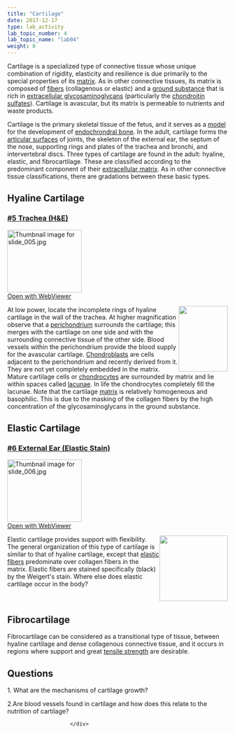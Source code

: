 ```yaml
---
title: "Cartilage"
date: 2017-12-17
type: lab_activity
lab_topic_number: 4
lab_topic_name: "lab04"
weight: 0
---
```

<div class="entrybody">
						<p>Cartilage is a specialized type of connective tissue whose unique combination of rigidity, elasticity and resilience is due primarily to the special properties of its <u>matrix</u>. As in other connective tissues, its matrix is composed of <u>fibers</u> (collagenous or elastic) and a <u>ground substance</u> that is rich in <u>extracellular glycosaminoglycans</u> (particularly the <u>chondroitin sulfates</u>). Cartilage is avascular, but its matrix is permeable to nutrients and waste products.</p>

<p>Cartilage is the primary skeletal tissue of the fetus, and it serves as a <u>model</u> for the development of <u>endochrondral bone</u>. In the adult, cartilage forms the <u>articular surfaces</u> of joints, the skeleton of the external ear, the septum of the nose, supporting rings and plates of the trachea and bronchi, and intervertebral discs. Three types of cartilage are found in the adult: hyaline, elastic, and fibrocartilage. These are classified according to the predominant component of their <u>extracellular matrix</u>. As in other connective tissue classifications, there are gradations between these basic types.</p>

<h2>Hyaline Cartilage</h2>

<h3><u>#5 Trachea (H&amp;E)</u></h3>

<div class="thumbnail"> <a href="http://virtualslides.cumc.columbia.edu/05.svs/view.apml?" target="_blank"><img alt="Thumbnail image for slide_005.jpg" src="http://histologylab.ccnmtl.columbia.edu/assets/images/slide_005-thumb-170x143-1407.jpg" width="170" height="143" class="mt-image-left"></a><br><a href="http://virtualslides.cumc.columbia.edu/05.svs/view.apml?" target="_blank">Open with WebViewer</a> </div>

<p><img src="http://histologylab.ccnmtl.columbia.edu/assets/images/5%20cartilage.jpg" style="width:112px; height:150px; float:right;">At low power, locate the incomplete rings of hyaline cartilage in the wall of the trachea. At higher magnification observe that a <u>perichondrium</u> surrounds the cartilage; this merges with the cartilage on one side and with the surrounding connective tissue of the other side. Blood vessels within the perichondrium provide the blood supply for the avascular cartilage. <u>Chondroblasts</u> are cells adjacent to the perichondrium and recently derived from it. They are not yet completely embedded in the matrix. Mature cartilage cells or <u>chondrocytes</u> are surrounded by matrix and lie within spaces called <u>lacunae</u>. In life the chondrocytes completely fill the lacunae. Note that the cartilage <u>matrix</u> is relatively homogeneous and basophilic. This is due to the masking of the collagen fibers by the high concentration of the glycosaminoglycans in the ground substance.</p>

<h2>Elastic Cartilage</h2>

<h3><u>#6 External Ear (Elastic Stain)</u></h3>

<div class="thumbnail"> <a href="http://virtualslides.cumc.columbia.edu/06.svs/view.apml?" target="_blank"><img alt="Thumbnail image for slide_006.jpg" src="http://histologylab.ccnmtl.columbia.edu/assets/images/slide_006-thumb-170x143-1410.jpg" width="170" height="143" class="mt-image-left"></a><br><a href="http://virtualslides.cumc.columbia.edu/06.svs/view.apml?" target="_blank">Open with WebViewer</a> </div>

<p><img src="http://histologylab.ccnmtl.columbia.edu/assets/images/6%20external%20ear.jpg" style="width:156px; height:150px; float:right;">Elastic cartilage provides support with flexibility. The general organization of this type of cartilage is similar to that of hyaline cartilage, except that <u>elastic fibers</u> predominate over collagen fibers in the matrix. Elastic fibers are stained specifically (black) by the Weigert's stain. Where else does elastic cartilage occur in the body? <br clear="all"></p>

<h2>Fibrocartilage</h2>

<p>Fibrocartilage can be considered as a transitional type of tissue, between hyaline cartilage and dense collagenous connective tissue, and it occurs in regions where support and great <u>tensile strength</u> are desirable.</p>

<h2>Questions</h2>

<p>1. What are the mechanisms of cartilage growth?</p>

<p>2.Are blood vessels found in cartilage and how does this relate to the nutrition of cartilage?</p>
						
						
						</div>
